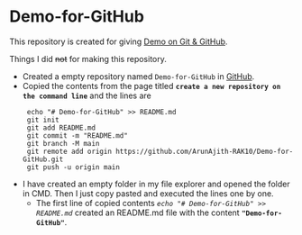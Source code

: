 # Demo-for-GitHub

This repository is created for giving <ins>Demo on Git & GitHub</ins>.

Things I did ~~not~~ for making this repository.

 + Created a empty repository named `Demo-for-GitHub` in [GitHub](https://gitHub.com/new).
 + Copied the contents from the page titled **`create a new repository on the command line`** and the lines are 
    ```
     echo "# Demo-for-GitHub" >> README.md
     git init
     git add README.md
     git commit -m "README.md"
     git branch -M main
     git remote add origin https://github.com/ArunAjith-RAK10/Demo-for-GitHub.git
     git push -u origin main
    ```
 + I have created an empty folder in my file explorer and opened the folder in CMD. Then I just copy pasted and executed the lines one by one.
   + The first line of copied contents *`echo "# Demo-for-GitHub" >> README.md`* created an README.md file with the content **`"Demo-for-GitHub"`**.